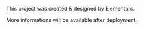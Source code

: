 This project was created & designed by Elementarc.

More informations will be available after deployment.